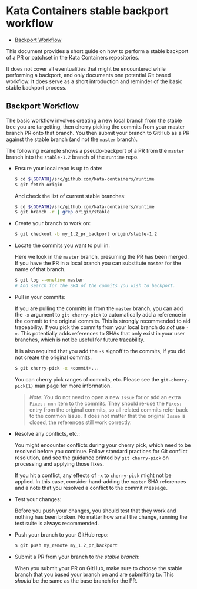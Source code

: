# Kata Containers stable backport workflow

* [Backport Workflow](#backport-workflow)

This document provides a short guide on how to perform a stable backport of a
PR or patchset in the Kata Containers repositories.

It does not cover all eventualities that might be encountered while performing
a backport, and only documents one potential Git based workflow. It does
serve as a short introduction and reminder of the basic stable backport process.

## Backport Workflow

The basic workflow involves creating a new local branch from the stable tree you
are targetting, then cherry picking the commits from your master branch PR
onto that branch. You then submit your branch to GitHub as a PR against the
stable branch (and not the `master` branch).

The following example shows a pseudo-backport of a PR from the `master` branch
into the `stable-1.2` branch of the `runtime` repo.

- Ensure your local repo is up to date:

    ```bash
    $ cd ${GOPATH}/src/github.com/kata-containers/runtime
    $ git fetch origin
    ```

    And check the list of current stable branches:

    ```bash
    $ cd ${GOPATH}/src/github.com/kata-containers/runtime
    $ git branch -r | grep origin/stable
    ```

- Create your branch to work on:

    ```bash
    $ git checkout -b my_1.2_pr_backport origin/stable-1.2
    ```

- Locate the commits you want to pull in:

    Here we look in the `master` branch, presuming the PR has been merged.
    If you have the PR in a local branch you can substitute `master` for the name
    of that branch.

    ```bash
    $ git log --oneline master
    # And search for the SHA of the commits you wish to backport.
    ```

- Pull in your commits:

    If you are pulling the commits in from the `master` branch, you can add the `-x`
    argument to `git cherry-pick` to automatically add a reference in the
    commit to the original commits. This is strongly recommended to aid traceability.
    If you pick the commits from your local branch do *not* use `-x`. This
    potentially adds references to SHAs that only exist in your user branches, which
    is not be useful for future tracability.

    It is also required that you add the `-s` signoff to the commits, if you did not
    create the original commits.

    ```bash
    $ git cherry-pick -x <commit>...
    ```

    You can cherry pick ranges of commits, etc. Please see the `git-cherry-pick(1)`
    man page for more information.

    > *Note:* You do not need to open a new `Issue` for or add an extra `Fixes: nnn` item
    > to the commits. They should re-use the `Fixes:` entry from the original commits,
    > so all related commits refer back to the common Issue. It does not matter that
    > the original `Issue` is closed, the references still work correctly.

- Resolve any conflicts, etc.:

    You might encounter conflicts during your cherry pick, which need to be resolved
    before you continue. Follow standard practices for Git conflict resolution, and see
    the guidance printed by `git cherry-pick` on processing and applying those fixes.

    If you hit a conflict, any effects of `-x` to `cherry-pick` might not be
    applied. In this case, consider hand-adding the `master` SHA references and a note
    that you resolved a conflict to the commit message.

- Test your changes:

    Before you push your changes, you should test that they work and nothing has been
    broken. No matter how small the change, running the test suite is always recommended.

- Push your branch to your GitHub repo:

    ```bash
    $ git push my_remote my_1.2_pr_backport
    ```

- Submit a PR from your branch to *the stable branch*:

    When you submit your PR on GitHub, make sure to choose the stable branch that you
    based your branch on and are submitting to. This *should* be the same as the
    base branch for the PR.
